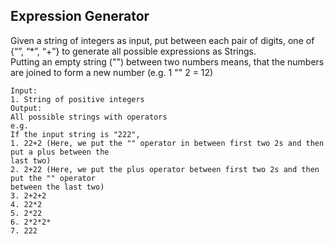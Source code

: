 ##  Expression Generator
Given a string of integers as input, put between each pair of digits, one of {“”, “*”, “+”} to generate all possible expressions as Strings.  
Putting an empty string ("") between two numbers means, that the numbers are joined to form a new number
(e.g. 1 "" 2 = 12)
``` 
Input:
1. String of positive integers
Output:
All possible strings with operators
e.g.
If the input string is "222",
1. 22+2 (Here, we put the "" operator in between first two 2s and then put a plus between the
last two)
2. 2+22 (Here, we put the plus operator between first two 2s and then put the "" operator
between the last two)
3. 2+2+2
4. 22*2
5. 2*22
6. 2*2*2*
7. 222

```